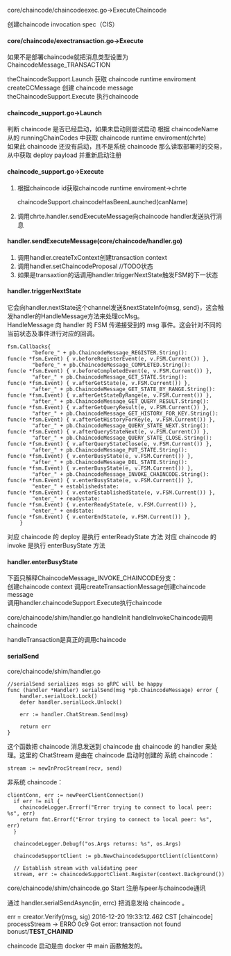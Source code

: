 core/chaincode/chaincodeexec.go->ExecuteChaincode

创建chaincode invocation spec（CIS）      

#### core/chaincode/exectransaction.go->Execute     

如果不是部署chaincode就把消息类型设置为 ChaincodeMessage_TRANSACTION

theChaincodeSupport.Launch 获取 chaincode runtime enviroment    
createCCMessage 创建 chaincode message      
theChaincodeSupport.Execute 执行chaincode      

#### chaincode_support.go->Launch    
判断 chaincode 是否已经启动，如果未启动则尝试启动
根据 chaincodeName 从的 runningChainCodes 中获取 chaincode runtime enviroment(chrte)      
如果此 chaincode 还没有启动，且不是系统 chaincode 那么读取部署时的交易，从中获取 deploy payload 并重新启动注册

#### chaincode_support.go->Execute      
1. 根据chaincode id获取chaincode runtime enviroment->chrte      

    chaincodeSupport.chaincodeHasBeenLaunched(canName)

2. 调用chrte.handler.sendExecuteMessage向chaincode handler发送执行消息    


#### handler.sendExecuteMessage(core/chaincode/handler.go)     
1. 调用handler.createTxContext创建transaction context     
2. 调用handler.setChaincodeProposal //TODO状态     
3. 如果是transaxtion的话调用handler.triggerNextState触发FSM的下一状态     

#### handler.triggerNextState    
它会向handler.nextState这个channel发送&nextStateInfo{msg, send}，这会触发handler的HandleMessage方法来处理ccMsg。    
HandleMessage 向 handler 的 FSM 传递接受到的 msg 事件。这会针对不同的当前状态及事件进行对应的回调。    

    fsm.Callbacks{
			"before_" + pb.ChaincodeMessage_REGISTER.String():           func(e *fsm.Event) { v.beforeRegisterEvent(e, v.FSM.Current()) },
			"before_" + pb.ChaincodeMessage_COMPLETED.String():          func(e *fsm.Event) { v.beforeCompletedEvent(e, v.FSM.Current()) },
			"after_" + pb.ChaincodeMessage_GET_STATE.String():           func(e *fsm.Event) { v.afterGetState(e, v.FSM.Current()) },
			"after_" + pb.ChaincodeMessage_GET_STATE_BY_RANGE.String():  func(e *fsm.Event) { v.afterGetStateByRange(e, v.FSM.Current()) },
			"after_" + pb.ChaincodeMessage_GET_QUERY_RESULT.String():    func(e *fsm.Event) { v.afterGetQueryResult(e, v.FSM.Current()) },
			"after_" + pb.ChaincodeMessage_GET_HISTORY_FOR_KEY.String(): func(e *fsm.Event) { v.afterGetHistoryForKey(e, v.FSM.Current()) },
			"after_" + pb.ChaincodeMessage_QUERY_STATE_NEXT.String():    func(e *fsm.Event) { v.afterQueryStateNext(e, v.FSM.Current()) },
			"after_" + pb.ChaincodeMessage_QUERY_STATE_CLOSE.String():   func(e *fsm.Event) { v.afterQueryStateClose(e, v.FSM.Current()) },
			"after_" + pb.ChaincodeMessage_PUT_STATE.String():           func(e *fsm.Event) { v.enterBusyState(e, v.FSM.Current()) },
			"after_" + pb.ChaincodeMessage_DEL_STATE.String():           func(e *fsm.Event) { v.enterBusyState(e, v.FSM.Current()) },
			"after_" + pb.ChaincodeMessage_INVOKE_CHAINCODE.String():    func(e *fsm.Event) { v.enterBusyState(e, v.FSM.Current()) },
			"enter_" + establishedstate:                                 func(e *fsm.Event) { v.enterEstablishedState(e, v.FSM.Current()) },
			"enter_" + readystate:                                       func(e *fsm.Event) { v.enterReadyState(e, v.FSM.Current()) },
			"enter_" + endstate:                                         func(e *fsm.Event) { v.enterEndState(e, v.FSM.Current()) },
		}    

对应 chaincode 的 deploy 是执行 enterReadyState 方法
对应 chaincode 的 invoke 是执行 enterBusyState 方法    

#### handler.enterBusyState    
下面只解释ChaincodeMessage_INVOKE_CHAINCODE分支：    
创建chaincode context
调用createTransactionMessage创建chaincode message    
调用handler.chaincodeSupport.Execute执行chaincode    

core/chaincode/shim/handler.go handleInit
handleInvokeChaincode调用chaincode

handleTransaction是真正的调用chaincode

#### serialSend      
core/chaincode/shim/handler.go

    //serialSend serializes msgs so gRPC will be happy
    func (handler *Handler) serialSend(msg *pb.ChaincodeMessage) error {
        handler.serialLock.Lock()
        defer handler.serialLock.Unlock()

        err := handler.ChatStream.Send(msg)

        return err
    }

这个函数把 chaincode 消息发送到 chaincode 由 chaincode 的 handler 来处理。这里的 ChatStream 是由在 chaincode 启动时创建的
系统 chaincode：     

    stream := newInProcStream(recv, send)

非系统 chaincode：

    clientConn, err := newPeerClientConnection()
	  if err != nil {
	  	chaincodeLogger.Errorf("Error trying to connect to local peer: %s", err)
	  	return fmt.Errorf("Error trying to connect to local peer: %s", err)
	  }

	  chaincodeLogger.Debugf("os.Args returns: %s", os.Args)

	  chaincodeSupportClient := pb.NewChaincodeSupportClient(clientConn)

	  // Establish stream with validating peer
	  stream, err := chaincodeSupportClient.Register(context.Background())

core/chaincode/shim/chaincode.go Start 注册与peer与chaincode通讯

通过 handler.serialSendAsync(in, errc) 把消息发给 chaincode 。

err = creator.Verify(msg, sig)
2016-12-20 19:33:12.462 CST [chaincode] processStream -> ERRO 0c9 Got error: transaction not found bonust/**TEST_CHAINID**

chaincode 启动是由 docker 中 main 函数触发的。
